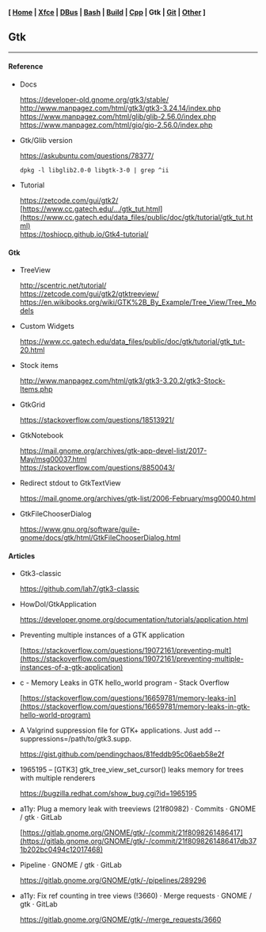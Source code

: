 **[ [Home](00-Home.html) | [Xfce](05-Xfce.html) | [DBus](10-DBus.html) | [Bash](15-Bash.html) | [Build](20-Build.html) | [Cpp](25-Cpp.html) | Gtk | [Git](35-Git.html) | [Other](99-Other.html) ]**

## Gtk

---

#### Reference

* Docs
    
    https://developer-old.gnome.org/gtk3/stable/  
    http://www.manpagez.com/html/gtk3/gtk3-3.24.14/index.php  
    https://www.manpagez.com/html/glib/glib-2.56.0/index.php  
    https://www.manpagez.com/html/gio/gio-2.56.0/index.php  

* Gtk/Glib version
    
    https://askubuntu.com/questions/78377/  
    
    `dpkg -l libglib2.0-0 libgtk-3-0 | grep ^ii`  

* Tutorial
    
    https://zetcode.com/gui/gtk2/  
    [https://www.cc.gatech.edu/.../gtk_tut.html](https://www.cc.gatech.edu/data_files/public/doc/gtk/tutorial/gtk_tut.html)  
    https://toshiocp.github.io/Gtk4-tutorial/  



#### Gtk

* TreeView

    http://scentric.net/tutorial/  
    https://zetcode.com/gui/gtk2/gtktreeview/  
    https://en.wikibooks.org/wiki/GTK%2B_By_Example/Tree_View/Tree_Models  

* Custom Widgets

    https://www.cc.gatech.edu/data_files/public/doc/gtk/tutorial/gtk_tut-20.html  

* Stock items
    
    http://www.manpagez.com/html/gtk3/gtk3-3.20.2/gtk3-Stock-Items.php  
    
* GtkGrid

    https://stackoverflow.com/questions/18513921/  

* GtkNotebook

    https://mail.gnome.org/archives/gtk-app-devel-list/2017-May/msg00037.html  
    https://stackoverflow.com/questions/8850043/  

* Redirect stdout to GtkTextView
    
    https://mail.gnome.org/archives/gtk-list/2006-February/msg00040.html  

* GtkFileChooserDialog
    
    https://www.gnu.org/software/guile-gnome/docs/gtk/html/GtkFileChooserDialog.html  



#### Articles

* Gtk3-classic
    
    https://github.com/lah7/gtk3-classic  

* HowDoI/GtkApplication
    
    https://developer.gnome.org/documentation/tutorials/application.html  

* Preventing multiple instances of a GTK application
    
    [https://stackoverflow.com/questions/19072161/preventing-mult](https://stackoverflow.com/questions/19072161/preventing-multiple-instances-of-a-gtk-application)

* c - Memory Leaks in GTK hello_world program - Stack Overflow
    
    [https://stackoverflow.com/questions/16659781/memory-leaks-in](https://stackoverflow.com/questions/16659781/memory-leaks-in-gtk-hello-world-program)

* A Valgrind suppression file for GTK+ applications. Just add --suppressions=/path/to/gtk3.supp.
    
    https://gist.github.com/pendingchaos/81feddb95c06aeb58e2f

* 1965195 – [GTK3] gtk_tree_view_set_cursor() leaks memory for trees with multiple renderers
    
    https://bugzilla.redhat.com/show_bug.cgi?id=1965195

* a11y: Plug a memory leak with treeviews (21f80982) · Commits · GNOME / gtk · GitLab
    
    [https://gitlab.gnome.org/GNOME/gtk/-/commit/21f8098261486417](https://gitlab.gnome.org/GNOME/gtk/-/commit/21f8098261486417db371b202bc0494c12017468)

* Pipeline · GNOME / gtk · GitLab
    
    https://gitlab.gnome.org/GNOME/gtk/-/pipelines/289296

* a11y: Fix ref counting in tree views (!3660) · Merge requests · GNOME / gtk · GitLab
    
    https://gitlab.gnome.org/GNOME/gtk/-/merge_requests/3660


